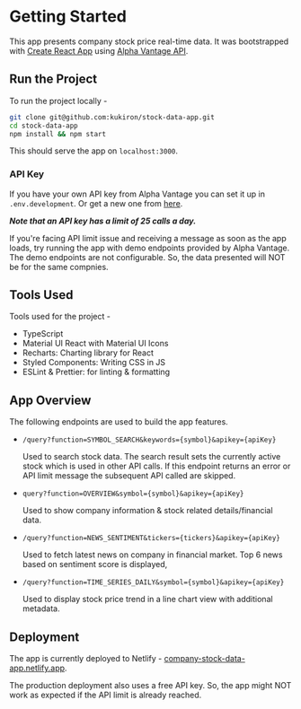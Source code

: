 # Getting Started

This app presents company stock price real-time data. It was bootstrapped with [Create React App](https://github.com/facebook/create-react-app) using [Alpha Vantage API](https://www.alphavantage.co/documentation/#).

## Run the Project

To run the project locally -

```bash
git clone git@github.com:kukiron/stock-data-app.git
cd stock-data-app
npm install && npm start
```

This should serve the app on `localhost:3000`.

### API Key

If you have your own API key from Alpha Vantage you can set it up in `.env.development`. Or get a new one from [here](https://www.alphavantage.co/support/#api-key).

_**Note that an API key has a limit of 25 calls a day.**_

If you're facing API limit issue and receiving a message as soon as the app loads, try running the app with demo endpoints provided by Alpha Vantage. The demo endpoints are not configurable. So, the data presented will NOT be for the same compnies.

## Tools Used

Tools used for the project -

- TypeScript
- Material UI React with Material UI Icons
- Recharts: Charting library for React
- Styled Components: Writing CSS in JS
- ESLint & Prettier: for linting & formatting

## App Overview

The following endpoints are used to build the app features.

- `/query?function=SYMBOL_SEARCH&keywords={symbol}&apikey={apiKey}`

  Used to search stock data. The search result sets the currently active stock which is used in other API calls. If this endpoint returns an error or API limit message the subsequent API called are skipped.

- `query?function=OVERVIEW&symbol={symbol}&apikey={apiKey}`

  Used to show company information & stock related details/financial data.

- `/query?function=NEWS_SENTIMENT&tickers={tickers}&apikey={apiKey}`

  Used to fetch latest news on company in financial market. Top 6 news based on sentiment score is displayed,

- `/query?function=TIME_SERIES_DAILY&symbol={symbol}&apikey={apiKey}`

   Used to display stock price trend in a line chart view with additional metadata.

## Deployment

The app is currently deployed to Netlify - [company-stock-data-app.netlify.app](https://company-stock-data-app.netlify.app/).

The production deployment also uses a free API key. So, the app might NOT work as expected if the API limit is already reached.

